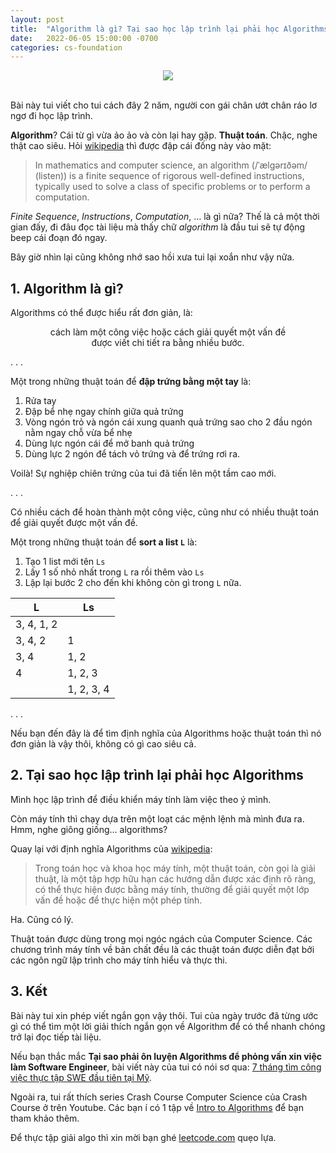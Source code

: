 ```yaml
---
layout: post
title:  "Algorithm là gì? Tại sao học lập trình lại phải học Algorithms?"
date:   2022-06-05 15:00:00 -0700
categories: cs-foundation
---
```



<center><img src="{{ site.url }}/assets/algo/what-is-algorithm.png"></center>

<br>

Bài này tui viết cho tui cách đây 2 năm, người con gái chân ướt chân ráo lơ ngơ đi học lập trình.

**Algorithm**? Cái từ gì vừa ảo ảo và còn lại hay gặp. **Thuật toán**. Chậc, nghe thật cao siêu. Hỏi [wikipedia](https://en.wikipedia.org/wiki/Algorithm) thì được đập cái đống này vào mặt:

> In mathematics and computer science, an algorithm (/ˈælɡərɪðəm/ (listen)) is a finite sequence of rigorous well-defined instructions, typically used to solve a class of specific problems or to perform a computation. 

*Finite Sequence*, *Instructions*, *Computation*, … là gì nữa? Thế là cả một thời gian đấy, đi đâu đọc tài liệu mà thấy chữ *algorithm* là đầu tui sẽ tự động beep cái đoạn đó ngay.

Bây giờ nhìn lại cũng không nhớ sao hồi xưa tui lại xoắn như vậy nữa.


## **1. Algorithm là gì?**

Algorithms có thể được hiểu rất đơn giản, là: 
<center>cách làm một công việc hoặc cách giải quyết một vấn đề<br>được viết chi tiết ra bằng nhiều bước.</center>

. . .

Một trong những thuật toán để **đập trứng bằng một tay** là:
1. Rửa tay
2. Đập bể nhẹ ngay chính giữa quả trứng
3. Vòng ngón trỏ và ngón cái xung quanh quả trứng sao cho 2 đầu ngón nằm ngay chỗ vừa bể nhẹ
4. Dùng lực ngón cái để mở banh quả trứng
5. Dùng lực 2 ngón để tách vỏ trứng và để trứng rơi ra.

Voilà! Sự nghiệp chiên trứng của tui đã tiến lên một tầm cao mới.

. . .

Có nhiều cách để hoàn thành một công việc, cũng như có nhiều thuật toán để giải quyết được một vấn đề.

Một trong những thuật toán để **sort a list `L`** là:
1. Tạo 1 list mới tên `Ls`
2. Lấy 1 số nhỏ nhất trong `L` ra rồi thêm vào `Ls`
3. Lập lại bước 2 cho đến khi không còn gì trong `L` nữa.

| L | Ls |
| --- | --- |
| 3, 4, 1, 2 |  |
| 3, 4, 2 | 1 |
| 3, 4 | 1, 2 |
| 4 | 1, 2, 3 |
|   | 1, 2, 3, 4 |

. . .

Nếu bạn đến đây là để tìm định nghĩa của Algorithms hoặc thuật toán thì nó đơn giản là vậy thôi, không có gì cao siêu cả.

## **2. Tại sao học lập trình lại phải học Algorithms**

Mình học lập trình để điều khiển máy tính làm việc theo ý mình.

Còn máy tính thì chạy dựa trên một loạt các mệnh lệnh mà mình đưa ra. Hmm, nghe giông giống… algorithms?

Quay lại với định nghĩa Algorithms của [wikipedia](https://vi.wikipedia.org/wiki/Thu%E1%BA%ADt_to%C3%A1n):

> Trong toán học và khoa học máy tính, một thuật toán, còn gọi là giải thuật, là một tập hợp hữu hạn các hướng dẫn được xác định rõ ràng, có thể thực hiện được bằng máy tính, thường để giải quyết một lớp vấn đề hoặc để thực hiện một phép tính.

Ha. Cũng có lý.

Thuật toán được dùng trong mọi ngóc ngách của Computer Science. Các chương trình máy tính về bản chất đều là các thuật toán được diễn đạt bởi các ngôn ngữ lập trình cho máy tính hiểu và thực thi.

## **3. Kết**

Bài này tui xin phép viết ngắn gọn vậy thôi. Tui của ngày trước đã từng ước gì có thể tìm một lời giải thích ngắn gọn về Algorithm để có thể nhanh chóng trở lại đọc tiếp tài liệu.

Nếu bạn thắc mắc **Tại sao phải ôn luyện Algorithms để phỏng vấn xin việc làm Software Engineer**, bài viết này của tui có nói sơ qua: [7 tháng tìm công việc thực tập SWE đầu tiên tại Mỹ](https://tuihoccode.com/career-stories/2022/04/09/xin-thuc-tap-software-engineer-dau-tien-tai-my.html).

Ngoài ra, tui rất thích series Crash Course Computer Science của Crash Course ở trên Youtube. Các bạn í có 1 tập về [Intro to Algorithms](https://www.youtube.com/watch?v=rL8X2mlNHPM&ab_channel=CrashCourse) để bạn tham khảo thêm.

Để thực tập giải algo thì xin mời bạn ghé [leetcode.com](https://leetcode.com/) quẹo lựa.





